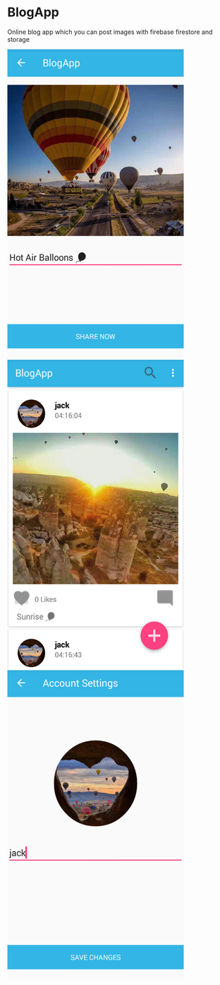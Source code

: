 # BlogApp
Online blog app which you can post images with firebase firestore and storage

<img src="images/images(1).png" width="400" height="700" >
<img src="images/images(2).png" width="400" height="700" >
<img src="images/images(3).png" width="400" height="700" >
